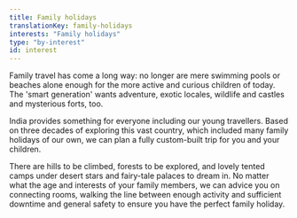 ```yaml
---
title: Family holidays
translationKey: family-holidays
interests: "Family holidays"
type: "by-interest"
id: interest
---
```

Family travel has come a long way: no longer are mere swimming pools or beaches alone enough for the more active and curious children of today. The 'smart generation' wants adventure, exotic locales, wildlife and castles and mysterious forts, too.

India provides something for everyone including our young travellers. Based on three decades of exploring this vast country, which included many family holidays of our own, we can plan a fully custom-built trip for you and your children.

There are hills to be climbed, forests to be explored, and lovely tented camps under desert stars and fairy-tale palaces to dream in. No matter what the age and interests of your family members, we can advice you on connecting rooms, walking the line between enough activity and sufficient downtime and general safety to ensure you have the perfect family holiday.